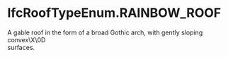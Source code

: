 IfcRoofTypeEnum.RAINBOW_ROOF
============================
A gable roof in the form of a broad Gothic arch, with gently sloping
convex\X\0D  
surfaces.


